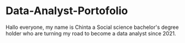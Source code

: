 # Data-Analyst-Portofolio
Hallo everyone, my name is Chinta a Social science bachelor's degree holder who are turning my road to become a data analyst since 2021.
